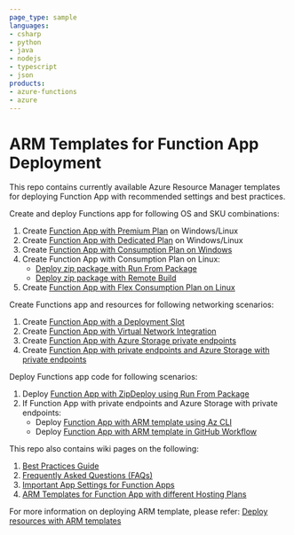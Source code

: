 ```yaml
---
page_type: sample
languages:
- csharp
- python
- java
- nodejs
- typescript
- json
products:
- azure-functions
- azure
---
```


# ARM Templates for Function App Deployment

This repo contains currently available Azure Resource Manager templates for deploying Function App with recommended settings and best practices. 

Create and deploy Functions app for following OS and SKU combinations:

1. Create [Function App with Premium Plan](/function-app-premium-plan) on Windows/Linux
2. Create [Function App with Dedicated Plan](/function-app-dedicated-plan) on Windows/Linux
3. Create [Function App with Consumption Plan on Windows](/function-app-windows-consumption)
4. Create Function App with Consumption Plan on Linux:
    - [Deploy zip package with Run From Package](/function-app-linux-consumption)
    - [Deploy zip package with Remote Build](/function-app-linux-consumption-remote-build)
5. Create [Function App with Flex Consumption Plan on Linux](/function-app-linux-flex-consumption)

Create Functions app and resources for following networking scenarios:

1. Create [Function App with a Deployment Slot](/function-app-deployment-slot)
2. Create [Function App with Virtual Network Integration](/function-app-vnet-integration)
3. Create [Function App with Azure Storage private endpoints](/function-app-storage-private-endpoints)
4. Create [Function App with private endpoints and Azure Storage with private endpoints](/function-app-private-endpoints-storage-private-endpoints)
    
Deploy Functions app code for following scenarios:
1. Deploy [Function App with ZipDeploy using Run From Package](/zip-deploy-run-from-package)
2. If Function App with private endpoints and Azure Storage with private endpoints:
    - Deploy [Function App with ARM template using Az CLI](/zip-deploy-arm-az-cli)
    - Deploy [Function App with ARM template in GitHub Workflow](/zip-deploy-arm-github-workflow)

This repo also contains wiki pages on the following:

1. [Best Practices Guide](../../wiki/Best-Practices-Guide)
2. [Frequently Asked Questions (FAQs)](../../wiki/Frequently-Asked-Questions-(FAQs))
3. [Important App Settings for Function Apps](../../wiki/App-Settings-for-Function-Apps)
4. [ARM Templates for Function App with different Hosting Plans](../../wiki/ARM-Templates-for-Function-Apps-with-different-Hosting-Plans)

For more information on deploying ARM template, please refer: [Deploy resources with ARM templates](https://docs.microsoft.com/en-us/azure/azure-resource-manager/templates/deploy-portal)



